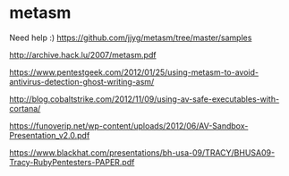 # metasm
Need help :)
https://github.com/jjyg/metasm/tree/master/samples

http://archive.hack.lu/2007/metasm.pdf


https://www.pentestgeek.com/2012/01/25/using-metasm-to-avoid-antivirus-detection-ghost-writing-asm/


http://blog.cobaltstrike.com/2012/11/09/using-av-safe-executables-with-cortana/

https://funoverip.net/wp-content/uploads/2012/06/AV-Sandbox-Presentation_v2.0.pdf

https://www.blackhat.com/presentations/bh-usa-09/TRACY/BHUSA09-Tracy-RubyPentesters-PAPER.pdf






<br><br><br>
---
